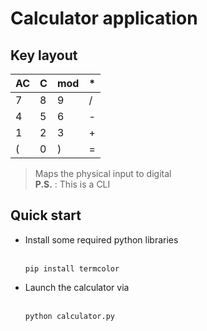 # Calculator application
## Key layout
| AC | C | mod | * |
| -- | - | --- | - |
| 7  | 8 | 9   | / |
| 4  | 5 | 6   | - |
| 1  | 2 | 3   | + |
| (  | 0 | )   | = |

> Maps the physical input to digital<br>
> **P.S.** : This is a CLI

## Quick start
- Install some required python libraries
  <br><br>
  ``` console
  pip install termcolor
  ```
- Launch the calculator via
  <br><br>
  ``` console
  python calculator.py
  ```
